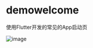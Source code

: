 # demowelcome
使用Flutter开发的常见的App启动页



![image](http://upload-images.jianshu.io/upload_images/14243013-a725a31e5261a3b5?imageMogr2/auto-orient/strip)
